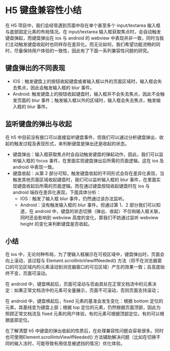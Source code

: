 # H5 键盘兼容性小结

在 H5 项目中，我们会经常遇到页面中存在单个甚至多个 input/textarea 输入框与底部固定元素的布局情况。在 input/textarea 输入框获取焦点时，会自动触发键盘弹起，而键盘弹出在 ios 与 android 的 webview 中表现并非一致，同时当我们主动触发键盘收起时也同样存在差异化。而无论如何，我们希望功能流畅的同时，尽量保持用户体验的一致性，因此有了下面一系列兼容性问题的研究。

## 键盘弹出的不同表现

+ IOS：触发键盘上的按钮收起键盘或者输入框以外的页面区域时，输入框会失去焦点，因此会触发输入框的 blur 事件。
+ Android: 触发键盘上的按钮收起键盘时，输入框并不会失去焦点，因此不会触发页面的 blur 事件；触发输入框以外的区域时，输入框会失去焦点，触发输入框的 blur 事件。

## 监听键盘的弹出与收起

在 h5 中目前没有接口可以直接监听键盘事件，但我们可以通过分析键盘弹出、收起的触发过程及表现形式，来判断键盘是弹出还是收起的状态。

+ 键盘弹出：输入框获取焦点时会自动触发键盘的弹起动作，因此，我们可以监听输入框的 focus 事件，在里面实现键盘弹出后所需的页面逻辑。这在 ios 及 android 中表现一致。
+ 键盘收起：从第 2 部分可知，触发键盘收起的不同形式会存在差异化表现，当触发其他页面区域收起键盘时，我们可以监听输入框的 blur 事件，在里面实现键盘收起后所需的页面逻辑。而在通过键盘按钮收起键盘时在 ios 与 android 端存在差异化表现，下面具体分析：
  + IOS：触发了输入框 blur 事件，仍然通过该办法监听。
  + Android：没有触发输入框的 blur 事件。但通过第 1、2 部分我们可以知道，在 android 中，键盘的状态切换（弹出、收起）不仅和输入框关联，同时还会影响到 webview 高度的变化，那我们不妨通过监听 webview height 的变化来判断键盘是否收起。

## 小结

在 ios 中，无论何种布局，为了使输入框展示在可视区域中，键盘弹出时，页面会向上滚动，该过程与 Element.scrollIntoViewIfNeeded() 方法（将不在浏览器窗口的可见区域内的元素滚动到浏览器窗口的可见区域）产生的效果一致；且高度始终不变，页面可滚动。

在 android 中，键盘唤起后，页面可滚动与否由其处在正常文档流中的元素决定：如果正常文档流中的元素可全量展示，页面不可滚动，否则页面支持滚动；

在 android 中，键盘唤起后，fixed 元素的基准会发生变化：根据 bottom 定位的元素，其基线变为键盘上部；根据 top 定位的元素，仍然根据页面顶部，因此为照顾正常文档流及 fixed 元素的用户体验，有的元素可根据顶部定位，有的可以根据底部定位。

在了解清楚 h5 中键盘的弹出收起的性质后，在处理兼容性问题会容易很多。同时也可使用Element.scrollIntoViewIfNeeded() 方法辅助解决问题（比如在切换不同的输入法时，可能导致有用信息被遮挡的情况）优化体验。

